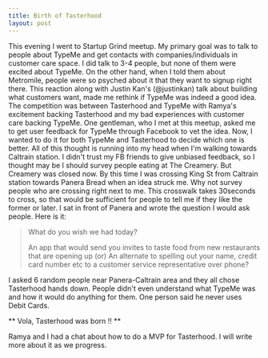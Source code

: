 ```yaml
---
title: Birth of Tasterhood
layout: post
---
```

 
This evening I went to Startup Grind meetup. My primary goal was to talk to people about TypeMe and get contacts with 
companies/individuals in customer care space. I did talk to 3-4 people, but none of them were excited about TypeMe.
On the other hand, when I told them about Metromile, people were so psyched about it that they want to signup right there.
This reaction along with Justin Kan's (@justinkan) talk about building what customers want, made me rethink if TypeMe was 
indeed a good idea. The competition was between Tasterhood and TypeMe with Ramya's excitement backing Tasterhood and my
bad experiences with customer care backing TypeMe. One gentleman, who I met at this meetup, asked me to get user feedback
for TypeMe through Facebook to vet the idea. Now, I wanted to do it for both TypeMe and Tasterhood to decide which one is better. 
All of this thought is running into my head when I'm walking towards Caltrain station.  I didn't trust my FB friends to give unbiased feedback, 
so I thought may be I should survey people eating at The Creamery. But Creamery was closed now. By this time I was crossing King St
from Caltrain station towards Panera Bread when an idea struck me. Why not survey people who are crossing right next to me. This crosswalk
takes 30seconds to cross, so that would be sufficient for people to tell me if they like the former or later. I sat in front of Panera and
wrote the question I would ask people. Here is it:


>  What do you wish we had today?
>
>  An app that would send you invites to taste food from new restaurants that are opening up 
>  (or) An alternate to spelling out your name, credit card number etc to a customer service representative over phone?


I asked 6 random people near Panera-Caltrain area and they all chose Tasterhood hands down. People didn't even understand
what TypeMe was and how it would do anything for them. One person said he never uses Debit Cards.


** Vola, Tasterhood was born !! **

Ramya and I had a chat about how to do a MVP for Tasterhood. I will write more about it as we progress.
